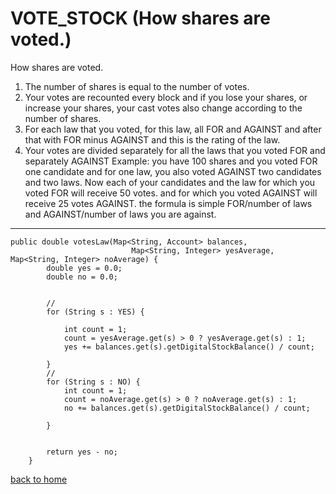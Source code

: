 # VOTE_STOCK (How shares are voted.)
How shares are voted.
1. The number of shares is equal to the number of votes.
2. Your votes are recounted every block and if you lose your shares,
   or increase your shares, your cast votes also change
   according to the number of shares.
3. For each law that you voted, for this law, all
   FOR and AGAINST and after that with FOR minus AGAINST and this is the rating of the law.
4. Your votes are divided separately for all the laws that you voted FOR and separately AGAINST
   Example: you have 100 shares and you voted FOR one candidate and for one law,
   you also voted AGAINST two candidates and two laws.
   Now each of your candidates and the law for which you voted FOR will receive 50 votes.
   and for which you voted AGAINST will receive 25 votes AGAINST.
   the formula is simple FOR/number of laws and AGAINST/number of laws you are against.

______

````
public double votesLaw(Map<String, Account> balances,
                           Map<String, Integer> yesAverage, Map<String, Integer> noAverage) {
        double yes = 0.0;
        double no = 0.0;


        //
        for (String s : YES) {

            int count = 1;
            count = yesAverage.get(s) > 0 ? yesAverage.get(s) : 1;
            yes += balances.get(s).getDigitalStockBalance() / count;

        }
        //
        for (String s : NO) {
            int count = 1;
            count = noAverage.get(s) > 0 ? noAverage.get(s) : 1;
            no += balances.get(s).getDigitalStockBalance() / count;

        }


        return yes - no;
    }
````

[back to home](../documentationEng/documentationEng.md)